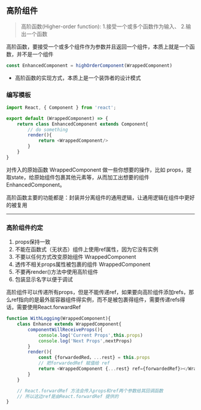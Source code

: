 ## 高阶组件

> 高阶函数(Higher-order function): 1.接受一个或多个函数作为输入、 2.输出一个函数

高阶函数，要接受一个或多个组件作为参数并且返回一个组件，本质上就是一个函数，并不是一个组件

```js
const EnhancedComponent = highOrderComponent(WrappedComponent)
```

- 高阶函数的实现方式，本质上是一个装饰者的设计模式


### 编写模板
```js
import React, { Component } from 'react';

export default (WrappedComponent) => {
    return class EnhancedComponent extends Component{
        // do something
        render(){
            return <WrappedComponent/>
        }
    }
}
```
对传入的原始函数 WrappedComponent 做一些你想要的操作，比如 props，提取state，给原始组件包裹其他元素等，从而加工出想要的组件 EnhancedComponent。

高阶函数主要的功能都是：封装并分离组件的通用逻辑，让通用逻辑在组件中更好的被复用

---
### 高阶组件约定
1. props保持一致
2. 不能在函数式（无状态）组件上使用ref属性，因为它没有实例
3. 不要以任何方式改变原始组件 WrappedComponent
4. 透传不相关props属性被包裹的组件 WrappedComponent
5. 不要再render()方法中使用高阶组件
6. 包装显示名字以便于调试

高阶组件可以传递所有props，但是不能传递ref，如果要向高阶组件添加refs，那么ref指向的是最外层容器组件得实例，而不是被包裹得组件，需要传递refs得话，需要使用React.forwardRef

```js
function WithLogging(WrappedComponent){
    class Enhance extends WrappedComponent{
        componentWillReceiveProps(){
            console.log('Current Props',this.props)
            console.log('Next Props',nextProps)
        }
        render(){
            const {forwardedRed，...rest} = this.props
            // 把forwardedRef 赋值给 ref
            return <WrappedComponent {...rest} ref={forwardedRef}></WrappedComponent>
        }
    }

    // React.forwardRef 方法会传入props和ref两个参数给其回调函数
    // 所以这边ref是由React.forwardRef 提供的
}
```

